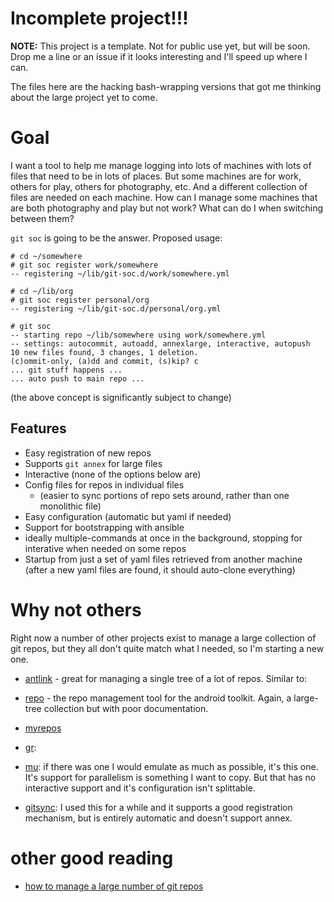 # Incomplete project!!!

**NOTE:** This project is a template.  Not for public use yet, but will be
soon.  Drop me a line or an issue if it looks interesting and I'll
speed up where I can.

The files here are the hacking bash-wrapping versions that got me
thinking about the large project yet to come.

# Goal

I want a tool to help me manage logging into lots of machines with
lots of files that need to be in lots of places.  But some machines
are for work, others for play, others for photography, etc.  And a
different collection of files are needed on each machine.  How can I
manage some machines that are both photography and play but not work?
What can do I when switching between them?

`git soc` is going to be the answer.  Proposed usage:

    # cd ~/somewhere
	# git soc register work/somewhere
    -- registering ~/lib/git-soc.d/work/somewhere.yml
    
    # cd ~/lib/org
	# git soc register personal/org
    -- registering ~/lib/git-soc.d/personal/org.yml
    
    # git soc
    -- starting repo ~/lib/somewhere using work/somewhere.yml
    -- settings: autocommit, autoadd, annexlarge, interactive, autopush
    10 new files found, 3 changes, 1 deletion.
    (c)ommit-only, (a)dd and commit, (s)kip? c
	... git stuff happens ...
    ... auto push to main repo ...

(the above concept is significantly subject to change)

## Features

* Easy registration of new repos
* Supports `git annex` for large files
* Interactive (none of the options below are)
* Config files for repos in individual files
  * (easier to sync portions of repo sets around, rather than one
  monolithic file)
* Easy configuration (automatic but yaml if needed)
* Support for bootstrapping with ansible
* ideally multiple-commands at once in the background, stopping for
  interative when needed on some repos
* Startup from just a set of yaml files retrieved from another machine 
  (after a new yaml files are found, it should auto-clone everything)

# Why not others

Right now a number of other projects exist to manage a large
collection of git repos, but they all don't quite match what I needed,
so I'm starting a new one.

* [antlink](https://ant.isi.edu/software/antlink/) - great for
managing a single tree of a lot of repos.  Similar to:

* [repo](https://source.android.com/source/using-repo.html) - the repo
  management tool for the android toolkit.  Again, a large-tree
  collection but with poor documentation.

* [myrepos](https://myrepos.branchable.com/)

* [gr](https://github.com/mixu/gr):

* [mu](https://fabioz.github.io/mu-repo/): if there was one I would
  emulate as much as possible, it's this one.  It's support for
  parallelism is something I want to copy.  But that has no interactive
  support and it's configuration isn't splittable.

* [gitsync](https://github.com/simonthum/git-sync): I used this for a
  while and it supports a good registration mechanism, but is entirely
  automatic and doesn't support annex.

# other good reading

* [how to manage a large number of git repos](https://www.quora.com/Is-there-an-easy-way-to-manage-a-lot-of-git-repositories)
